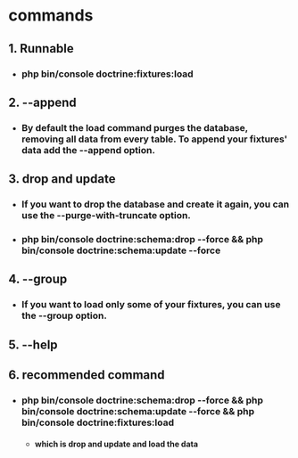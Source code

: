 # commands

## 1. Runnable

- ### php bin/console doctrine:fixtures:load

## 2. --append

- ### By default the load command purges the database, removing all data from every table. To append your fixtures' data add the --append option.

## 3. drop and update

- ### If you want to drop the database and create it again, you can use the --purge-with-truncate option.

- ### php bin/console doctrine:schema:drop --force && php bin/console doctrine:schema:update --force

## 4. --group

- ### If you want to load only some of your fixtures, you can use the --group option.

## 5. --help

## 6. recommended command

- ### php bin/console doctrine:schema:drop --force && php bin/console doctrine:schema:update --force && php bin/console doctrine:fixtures:load
  - #### which is drop and update and load the data
